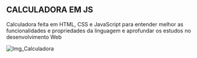 ## CALCULADORA EM JS

<p>Calculadora feita em HTML, CSS e JavaScript para entender melhor as funcionalidades e propriedades da linguagem e aprofundar os estudos no desenvolvimento Web</p>

![Img_Calculadora ](https://user-images.githubusercontent.com/104142714/175447946-e4ddb8a4-e29a-4313-a771-bed2b47a1830.jpg) 


